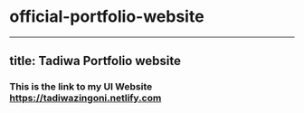 # official-portfolio-website

---
title: Tadiwa Portfolio website
---

### This is the link to my UI Website https://tadiwazingoni.netlify.com
